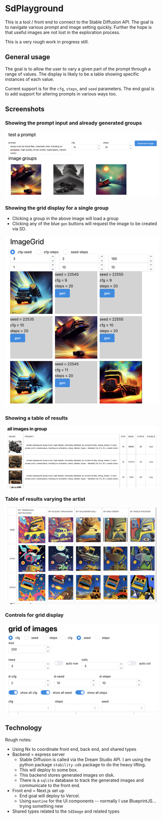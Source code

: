 # SdPlayground

This is a tool / front end to connect to the Stable Diffusion API. The goal is to navigate various prompt and image setting quickly. Further the hope is that useful images are not lost in the exploration process.

This is a very rough work in progress still.

## General usage

The goal is to allow the user to vary a given part of the prompt through a range of values. The display is likely to be a table showing specific instances of each value.

Current support is for the `cfg`, `steps`, and `seed` parameters. The end goal is to add support for altering prompts in various ways too.

## Screenshots

### Showing the prompt input and already generated groups

![](docs/image_groups_prompt.png)

### Showing the grid display for a single group

- Clicking a group in the above image will load a group
- Clicking any of the blue `gen` buttons will request the image to be created via SD.

![](docs/grid_overview.png)

### Showing a table of results

![](docs/table-view.png)

### Table of results varying the artist

![](docs/vary-artist.png)

### Controls for grid display

![](docs/grid-controls.png)

## Technology

Rough notes:

- Using Nx to coordinate front end, back end, and shared types
- Backend = express server
  - Stable Diffusion is called via the Dream Studio API. I am using the python package `stability-sdk` package to do the heavy lifting.
  - This will deploy to some box.
  - This backend stores generated images on disk.
  - There is a `sqlite` database to track the generated images and communicate to the front end.
- Front end = Next.js set up
  - End goal will deploy to Vercel.
  - Using `mantine` for the UI components -- normally I use BlueprintJS... trying something new
- Shared types related to the `SdImage` and related types
